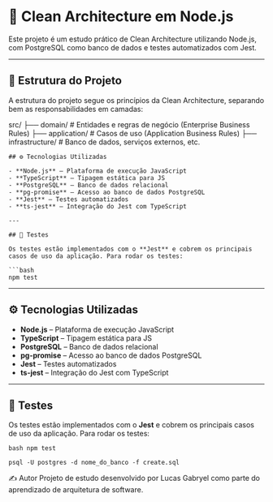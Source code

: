 # 🧼 Clean Architecture em Node.js

Este projeto é um estudo prático de Clean Architecture utilizando Node.js, com PostgreSQL como banco de dados e testes automatizados com Jest.

---

## 📁 Estrutura do Projeto

A estrutura do projeto segue os princípios da Clean Architecture, separando bem as responsabilidades em camadas:

src/
├── domain/ # Entidades e regras de negócio (Enterprise Business Rules)
├── application/ # Casos de uso (Application Business Rules)
├── infrastructure/ # Banco de dados, serviços externos, etc.

```
## ⚙️ Tecnologias Utilizadas

- **Node.js** – Plataforma de execução JavaScript
- **TypeScript** – Tipagem estática para JS
- **PostgreSQL** – Banco de dados relacional
- **pg-promise** – Acesso ao banco de dados PostgreSQL
- **Jest** – Testes automatizados
- **ts-jest** – Integração do Jest com TypeScript

---

## 🧪 Testes

Os testes estão implementados com o **Jest** e cobrem os principais casos de uso da aplicação. Para rodar os testes:

```bash
npm test
```


---

## ⚙️ Tecnologias Utilizadas

- **Node.js** – Plataforma de execução JavaScript
- **TypeScript** – Tipagem estática para JS
- **PostgreSQL** – Banco de dados relacional
- **pg-promise** – Acesso ao banco de dados PostgreSQL
- **Jest** – Testes automatizados
- **ts-jest** – Integração do Jest com TypeScript

---

## 🧪 Testes

Os testes estão implementados com o **Jest** e cobrem os principais casos de uso da aplicação. Para rodar os testes:

```bash npm test```

```psql -U postgres -d nome_do_banco -f create.sql```

✍️ Autor
Projeto de estudo desenvolvido por Lucas Gabryel como parte do aprendizado de arquitetura de software.